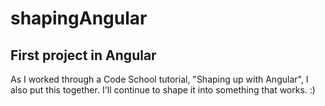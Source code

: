 # shapingAngular

## First project in Angular

As I worked through a Code School tutorial, "Shaping up with Angular", I also put this together. I'll continue to shape it into
something that works. :)
